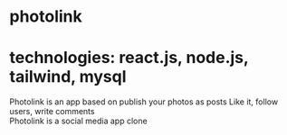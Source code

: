 # photolink  
# technologies: react.js, node.js, tailwind, mysql  
Photolink is an app based on publish your photos as posts 
Like it, follow users, write comments   
Photolink is a social media app clone